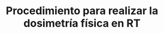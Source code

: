 ---
title: Procedimiento para realizar la dosimetría física en RT
url: "/recursos-fisica-quimica/radiofisica/ciclos-formativos/radioterapia-dosimetria/dosimetria-fisica-clinica/"
summary: ""
tags:
- procedimiento-realizar-dosimetria-fisica-RT
categories:
weight: 2

image:
  preview_only: true

build:
  render: never

# Optional external URL for project (replaces project detail page).
external_link: "http://fisiquimicamente.com/recursos-fisica-quimica/radiofisica/ciclos-formativos/radioterapia-dosimetria/dosimetria-fisica-clinica/TEMA2.pdf"

links:
- icon_pack: fas
  icon:
  name: 🗒️ Actividades
  url: actividades-tema2.pdf
- icon_pack: fas
  icon:
  name: 🔠 Crucigrama
  url: crucigrama-tema2.pdf
---